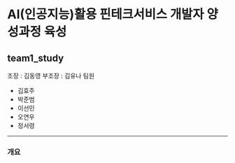 # AI(인공지능)활용 핀테크서비스 개발자 양성과정 육성

## team1_study
조장 : 김동영
부조장 : 김유나
팀원 
- 김효주
- 박준범
- 이선민
- 오연우
- 정서령
---
### 개요

